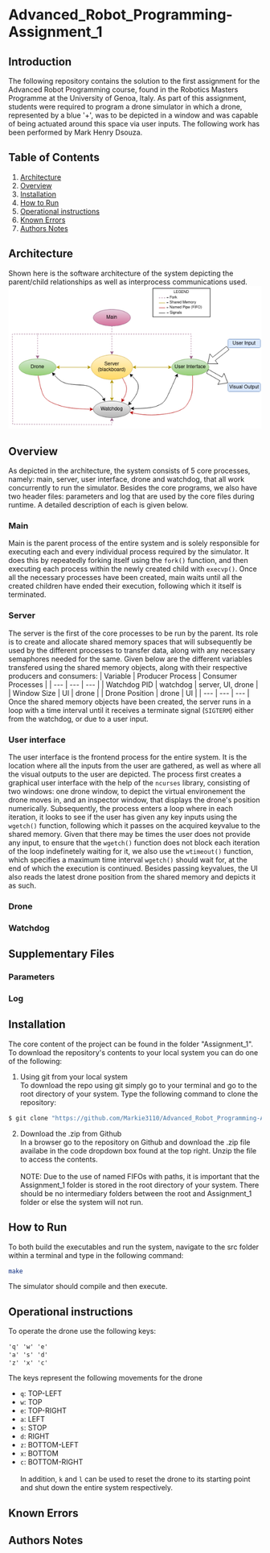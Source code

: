 Advanced_Robot_Programming-Assignment_1
================================

Introduction
----------------------
The following repository contains the solution to the first assignment for the Advanced Robot Programming course, found in the Robotics Masters Programme at the University of Genoa, Italy. As part of this assignment,
students were required to program a drone simulator in which a drone, represented by a blue '+', was to be depicted in a window and was capable of being actuated around this space via user inputs.
The following work has been performed by Mark Henry Dsouza.

Table of Contents
----------------------
1. [Architecture](https://github.com/Markie3110/Advanced_Robot_Programming-Assignment_1#architecture)
2. [Overview](https://github.com/Markie3110/Advanced_Robot_Programming-Assignment_1#overview)
3. [Installation](https://github.com/Markie3110/Advanced_Robot_Programming-Assignment_1#installation)
4. [How to Run](https://github.com/Markie3110/Advanced_Robot_Programming-Assignment_1#how-to-run)
5. [Operational instructions](https://github.com/Markie3110/Advanced_Robot_Programming-Assignment_1#operational-instructions)
6. [Known Errors](https://github.com/Markie3110/Advanced_Robot_Programming-Assignment_1#known-errors)
7. [Authors Notes](https://github.com/Markie3110/Advanced_Robot_Programming-Assignment_1#authors-notes)


Architecture
----------------------
Shown here is the software architecture of the system depicting the parent/child relationships as well as interprocess communications used.<br>
![Architecture](Architecture.png)

Overview
----------------------
As depicted in the architecture, the system consists of 5 core processes, namely: main, server, user interface, drone and watchdog, that all work concurrently to run the simulator. Besides the core programs, we also have two header files: parameters and log that are used by the core files during runtime. A detailed description of each is given below.

### Main ###
Main is the parent process of the entire system and is solely responsible for executing each and every individual process required by the simulator. It does this by repeatedly forking itself using the `fork()` function, and then executing each process within the newly created child with `execvp()`. Once all the necessary processes have been created, main waits until all the created children have ended their execution, following which it itself is terminated.

### Server ###
The server is the first of the core processes to be run by the parent. Its role is to create and allocate shared memory spaces that will subsequently be used by the different processes to transfer data, along with any necessary semaphores needed for the same. Given below are the different variables transfered using the shared memory objects, along with their respective producers and consumers:
| Variable | Producer Process | Consumer Processes |
| --- | --- | --- |
| Watchdog PID | watchdog | server, UI, drone |
| Window Size | UI | drone |
| Drone Position | drone | UI |
| --- | --- | --- |
<br>Once the shared memory objects have been created, the server runs in a loop with a time interval until it receives a terminate signal (`SIGTERM`) either from the watchdog, or due to a user input.

### User interface ###
The user interface is the frontend process for the entire system. It is the location where all the inputs from the user are gathered, as well as where all the visual outputs to the user are depicted. The process first creates a graphical user interface with the help of the `ncurses` library, consisting of two windows: one drone window, to depict the virtual environement the drone moves in, and an inspector window, that displays the drone's position numerically. Subsequently, the process enters a loop where in each iteration, it looks to see if the user has given any key inputs using the `wgetch()` function, following which it passes on the acquired keyvalue to the shared memory. Given that there may be times the user does not provide any input, to ensure that the `wgetch()` function does not block each iteration of the loop indefinetely waiting for it, we also use the `wtimeout()` function, which specifies a maximum time interval `wgetch()` should wait for, at the end of which the execution is continued. Besides passing keyvalues, the UI also reads the latest drone position from the shared memory and depicts it as such. 

### Drone ###


### Watchdog ###

## Supplementary Files ##

### Parameters ###

### Log ###


Installation
----------------------
The core content of the project can be found in the folder "Assignment_1". To download the repository's contents to your local system you can do one of the following:

1. Using git from your local system<br>
To download the repo using git simply go to your terminal and go to the root directory of your system. Type the following command to clone the repository:
```bash
$ git clone "https://github.com/Markie3110/Advanced_Robot_Programming-Assignment_1"
```

2. Download the .zip from Github<br>
In a browser go to the repository on Github and download the .zip file availabe in the code dropdown box found at the top right. Unzip the file to access the contents.<br><br>
NOTE: Due to the use of named FIFOs with paths, it is important that the Assignment_1 folder is stored in the root directory of your system. There should be no intermediary folders between the root and Assignment_1
folder or else the system will not run.


How to Run
----------------------
To both build the executables and run the system, navigate to the src folder within a terminal and type in the following command:
```bash
make
```
The simulator should compile and then execute.

Operational instructions
----------------------
To operate the drone use the following keys:
```
'q' 'w' 'e'
'a' 's' 'd'
'z' 'x' 'c'
```
The keys represent the following movements for the drone
* `q`: TOP-LEFT
* `w`: TOP
* `e`: TOP-RIGHT
* `a`: LEFT
* `s`: STOP
* `d`: RIGHT
* `z`: BOTTOM-LEFT
* `x`: BOTTOM
* `c`: BOTTOM-RIGHT
<br><br>In addition, `k` and `l` can be used to reset the drone to its starting point and shut down the entire system respectively.

Known Errors
----------------------

Authors Notes
----------------------
